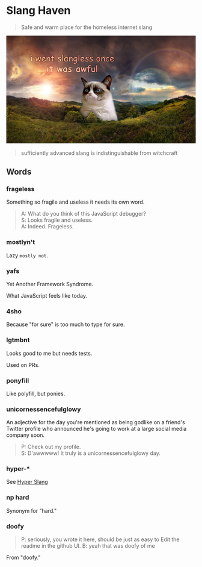 # Slang Haven

> Safe and warm place for the homeless internet slang

![](slang-haven.jpg)

> sufficiently advanced slang is indistinguishable from witchcraft

## Words


### frageless

Something so fragile and useless it needs its own word.

> A: What do you think of this JavaScript debugger?<br>
> S: Looks fragile and useless.<br>
> A: Indeed. Frageless.


### mostlyn't

Lazy `mostly not`.


### yafs

Yet Another Framework Syndrome.

What JavaScript feels like today.


### 4sho

Because "for sure" is too much to type for sure.


### lgtmbnt

Looks good to me but needs tests.

Used on PRs.


### ponyfill

Like polyfill, but ponies.


### unicornessencefulglowy

An adjective for the day you're mentioned as being godlike on a friend's Twitter profile
who announced he's going to work at a large social media company soon.

> P: Check out my profile.<br>
> S: D'awwwww! It truly is a unicornessencefulglowy day.

### hyper-*

See [Hyper Slang](https://github.com/btford/hyper-slang-haven)

### np hard

Synonym for "hard."

### doofy

> P: seriously, you wrote it here, should be just as easy to Edit the readme in the github UI.
> B: yeah that was doofy of me


From "doofy."


